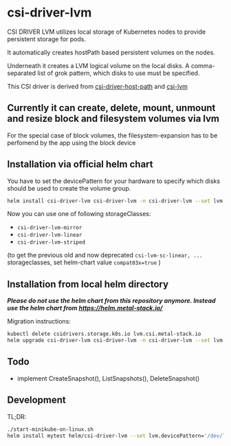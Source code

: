 # csi-driver-lvm #

CSI DRIVER LVM utilizes local storage of Kubernetes nodes to provide persistent storage for pods.

It automatically creates hostPath based persistent volumes on the nodes.

Underneath it creates a LVM logical volume on the local disks. A comma-separated list of grok pattern, which disks to use must be specified.

This CSI driver is derived from [csi-driver-host-path](https://github.com/kubernetes-csi/csi-driver-host-path) and [csi-lvm](https://github.com/metal-stack/csi-lvm)

## Currently it can create, delete, mount, unmount and resize block and filesystem volumes via lvm ##

For the special case of block volumes, the filesystem-expansion has to be perfomend by the app using the block device

## Installation via official helm chart ##

You have to set the devicePattern for your hardware to specify which disks should be used to create the volume group.

```bash
helm install csi-driver-lvm csi-driver-lvm -n csi-driver-lvm --set lvm.devicePattern='/dev/nvme[0-1]n[0-9]' --repo https://helm.metal-stack.io/
```

Now you can use one of following storageClasses:

* `csi-driver-lvm-mirror`
* `csi-driver-lvm-linear`
* `csi-driver-lvm-striped`

(to get the previous old and now deprecated `csi-lvm-sc-linear, ...` storageclasses, set helm-chart value `compat03x=true` )

## Installation from local helm directory ##

***Please do not use the helm chart from this repository anymore. Instead use the helm chart from <https://helm.metal-stack.io/>***

Migration instructions:

```bash
kubectl delete csidrivers.storage.k8s.io lvm.csi.metal-stack.io
helm upgrade csi-driver-lvm csi-driver-lvm -n csi-driver-lvm --set lvm.devicePattern='/dev/nvme[0-1]n[0-9]' --set comapt03x=true --repo https://helm.metal-stack.io/
```

## Todo ##

* implement CreateSnapshot(), ListSnapshots(), DeleteSnapshot()

## Development ###

TL;DR:

```bash
./start-minikube-on-linux.sh
helm install mytest helm/csi-driver-lvm --set lvm.devicePattern='/dev/loop[0-1]'
```
